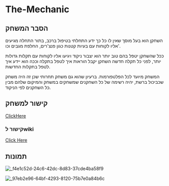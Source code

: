 # The-Mechanic
## הסבר המשחק

השחקן הוא בעל מוסך שאין לו כל כך ידע התחלתי בטיפול ברכב, בתור התחלה מגיעים אליו לקוחות עם בעיות קטנות כגון פנצ'רים, החלפת מגבים וכו'.

ככל שהשחקן יטפל בהם טוב יותר הוא יצבור ניקוד ויגיעו אליו לקוחות עם תקלות גדולות יותר, לפני כל תקלה חדשה השחקן יקבל הוראות איך לטפל בתקלה וככה הוא יידע איך לטפל בתקלות החדשות.

המשחק מיועד לכל הפלטפורמות. ברעיון שהוא גם משחק תחרותי שכן זה היה משחק שכביכול ברשת, יהיה רשימה של כל השחקנים שמשחקים במשחק והמיקום שלהם מבין כל השחקנים לפי הניקוד.

## קישור למשחק
[ClickHere](https://afinish.itch.io/the-mechanick)

### קישור לwiki

[Click Here](https://github.com/VideoGameTeam3/The-Mechanic/wiki)

## תמונות

![_f4e1c52d-24c6-42dc-8d83-37cde4ba58f9](https://github.com/VideoGameTeam3/The-Mechanic/assets/118683420/53ffa154-d518-4f48-93b8-f4584f6b28b4)

![_97eb2e96-64bf-4293-8120-75b7e0a84b6c](https://github.com/VideoGameTeam3/The-Mechanic/assets/118683420/ea5091e8-9c58-499f-ae60-b5cf1afaf400)



